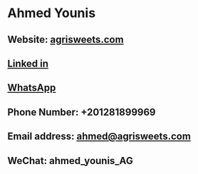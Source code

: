 # Ahmed Younis

## Website: [agrisweets.com](https://agrisweets.com/)

## [Linked in](http://linkedin.com/in/ahmed-younis-485891268)

## [WhatsApp](https://wa.me/message/QWKPFLNKG5MOE1)

## Phone Number: +201281899969

## Email address: [ahmed@agrisweets.com](mailto:ahmed@agrisweets.com)

## WeChat: ahmed_younis_AG
